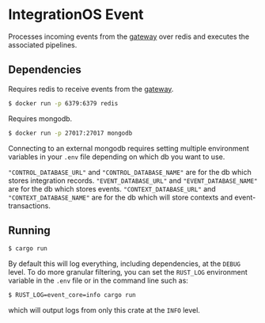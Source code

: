 # IntegrationOS Event

Processes incoming events from the [gateway](../integrationos-gateway/) over redis and executes the associated pipelines.

## Dependencies

Requires redis to receive events from the [gateway](../gateway).

```bash
$ docker run -p 6379:6379 redis
```

Requires mongodb.

```bash
$ docker run -p 27017:27017 mongodb
```

Connecting to an external mongodb requires setting multiple environment variables in your `.env` file depending on which db you want to use.

`"CONTROL_DATABASE_URL"` and `"CONTROL_DATABASE_NAME"` are for the db which stores integration records.
`"EVENT_DATABASE_URL"` and `"EVENT_DATABASE_NAME"` are for the db which stores events.
`"CONTEXT_DATABASE_URL"` and `"CONTEXT_DATABASE_NAME"` are for the db which will store contexts and event-transactions.

## Running

```bash
$ cargo run
```

By default this will log everything, including dependencies, at the `DEBUG` level. To do more granular filtering, you can set the `RUST_LOG` environment variable in the `.env` file or in the command line such as:

```bash
$ RUST_LOG=event_core=info cargo run
```

which will output logs from only this crate at the `INFO` level.
